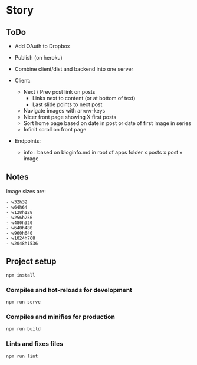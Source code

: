 # Story

## ToDo
- Add OAuth to Dropbox

- Publish (on heroku)
- Combine client/dist and backend into one server

- Client:
  - Next / Prev post link on posts
    - Links next to content (or at bottom of text)
    - Last slide points to next post
  - Navigate images with arrow-keys
  - Nicer front page showing X first posts
  - Sort home page based on date in post or date of first image in series
  - Infinit scroll on front page

- Endpoints:
  - info : based on bloginfo.md in root of apps folder
  x posts
  x post
  x image

## Notes

Image sizes are:
```
- w32h32
- w64h64
- w128h128
- w256h256
- w480h320
- w640h480
- w960h640
- w1024h768
- w2048h1536
```



## Project setup
```
npm install
```

### Compiles and hot-reloads for development
```
npm run serve
```

### Compiles and minifies for production
```
npm run build
```

### Lints and fixes files
```
npm run lint
```
